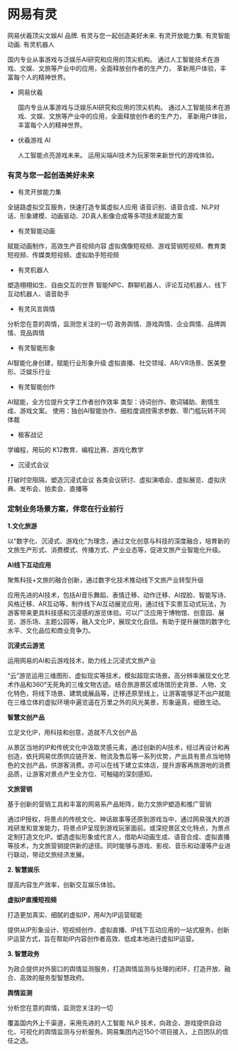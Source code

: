 # 

# 网易有灵


网易伏羲顶尖文娱AI 品牌. 有灵与您一起创造美好未来. 有灵开放能力集. 有灵智能动画. 有灵机器人

国内专业从事游戏与泛娱乐AI研究和应用的顶尖机构。
通过人工智能技术在游戏、文娱、文旅等产业中的应用，全面释放创作者的生产力，
革新用户体验，丰富每个人的精神世界。

- 网易伏羲

  国内专业从事游戏与泛娱乐AI研究和应用的顶尖机构。
  通过人工智能技术在游戏、文娱、文旅等产业中的应用，全面释放创作者的生产力，
  革新用户体验，丰富每个人的精神世界。

- 伏羲游戏 AI

  人工智能点亮游戏未来。
  运用尖端AI技术为玩家带来新世代的游戏体验。

### 有灵与您一起创造美好未来

- 有灵开放能力集

全链路虚拟交互服务，快速打造专属虚拟人应用
语音识别、语音合成、NLP对话、形象建模、动画驱动、2D真人影像合成等多项技术赋能方案

- 有灵智能动画

赋能动画制作，高效生产音视频内容
虚拟偶像短视频、游戏营销短视频、教育类短视频、传媒类短视频、虚拟助手短视频

- 有灵机器人

塑造栩栩如生、自由交互的世界
智能NPC、群聊机器人、评论互动机器人、线下互动机器人、语音助手

- 有灵风言舆情

分析您在意的舆情，监测您关注的一切
政务舆情、游戏舆情、企业舆情、品牌舆情、竞品舆情

- 有灵智能形象

AI智能化身创建，赋能行业形象升级
虚拟直播、社交领域、AR/VR场景、医美整形、泛娱乐行业

- 有灵智能创作

AI赋能，全方位提升文字工作者创作效率
类型：诗词创作、歌词辅助、剧情生成、游戏文案。
使用：独创AI智能协作、细粒度调控需求参数、零门槛玩转不同体裁

- 极客战记

学编程，用玩的
K12教育、编程比赛、游戏化教学

- 沉浸式会议

打破时空阻隔，塑造沉浸式会议
各类会议研讨、虚拟演唱会、虚拟展览、虚拟庆典、发布会、拍卖会、直播等

### 定制业务场景方案，伴您在行业前行

**1.文化旅游**

以“数字化、沉浸式、游戏化”为理念，通过文化创意与科技的深度融合，培育新的文旅生产形式、消费模式、传播方式、产业业态等，促进文旅产业智能化升级。

**AI线下互动应用**

聚焦科技+文旅的融合创新，通过数字化技术推动线下文旅产业转型升级

应用先进的AI技术，包括AI音乐舞蹈、表情迁移、动作迁移、AI捏脸、智能写诗、风格迁移、AR互动等，制作线下AI互动展览应用，通过线下实景互动式玩法，为游客带来更具科技感和沉浸感的游览体验。可以广泛应用于博物馆、创意园、展览、游乐场、主题公园等，融入文化IP，展现文化自信。有助于提升展馆的数字化水平、文化品位和商业竞争力。

**沉浸式云游览**

运用网易的AI和云游戏技术，助力线上沉浸式文旅产业

“云”游览运用三维图形、虚拟现实等技术，模拟超现实场景。高分辨率展现文化艺术作品和360°无死角的三维文物古迹。结合旅游景区或场馆历史背景、人物、文化特色，将线下场景、建筑或展品等，迁移还原至线上，让游客能够足不出户就能在三维立体的虚拟环境中遍览遥在万里之外的风光美景，形象逼真，细致生动。

**智慧文创产品**

立足文化IP，用科技和创意，造就不凡文创产品

从景区当地的IP和传统文化中汲取灵感元素，通过创新的AI技术，经过再设计和再创造，依托网易优质供应链开发、物流及售后等一系列优势，产出具有景点当地特色的文创产品，供游客消费。亦可以在线下建立实体店，提升游客再旅游地的消费品质，让游客对景点产生全方位、可触碰的深刻感知。

**文旅营销**

基于创新的营销工具和丰富的网易系产品矩阵，助力文旅IP塑造和推广营销

通过IP授权，将景点的传统文化、神话故事等还原到游戏当中，通过网易强大的游戏研发和宣发能力，将景点IP呈现到游戏玩家面前。或深挖景区文化特点，为景点定制打造文化IP。塑造虚拟形象或代言人，借助AI动画生成、语音合成、虚拟直播等技术，为文旅营销提供新的途径。同时能够与游戏、影视、音乐和动漫等产业进行联动，带动文旅经济发展。

**2. 智慧娱乐**

提高内容生产效率，创新交互娱乐体验。

**虚拟IP直播短视频**

打造更加真实、细腻的虚拟IP，用AI为IP运营赋能

提供从IP形象设计、短视频创作、虚拟直播、IP线下互动应用的一站式服务，创新IP运营方式，旨在帮助IP内容创作者高效、低成本地进行虚拟IP运营。

**3. 智慧政务**

为政企提供对外窗口的舆情监测服务，打造舆情监测与处理的闭环，打造开放、融合、高效的服务型智慧政府。

**舆情监测**

分析您在意的舆情，监测您关注的一切

覆盖国内外上千渠道，采用先进的人工智能 NLP 技术，向政企、游戏提供自动化、可视化的舆情监测与分析服务。网易集团内近150个项目接入，上百团队的信任之选。

